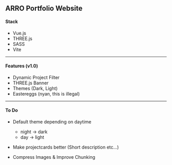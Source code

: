 ## ARRO Portfolio Website

#### Stack

- Vue.js
- THREE.js
- SASS
- Vite

---

#### Features (v1.0)

- Dynamic Project Filter
- THREE.js Banner
- Themes (Dark, Light)
- Eastereggs (nyan, this is illegal)

---

#### To Do

- Default theme depending on daytime

  - night -> dark
  - day -> light

- Make projectcards better (Short description etc...)

- Compress Images & Improve Chunking
